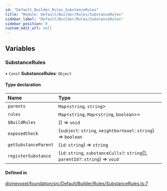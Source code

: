 ```yaml
---
id: "Default_Builder_Rules_SubstanceRules"
title: "Module: Default/Builder/Rules/SubstanceRules"
sidebar_label: "Default/Builder/Rules/SubstanceRules"
sidebar_position: 0
custom_edit_url: null
---
```


## Variables

### SubstanceRules

• `Const` **SubstanceRules**: `Object`

#### Type declaration

| Name | Type |
| :------ | :------ |
| `parents` | `Map`\<`string`, `string`\> |
| `rules` | `Map`\<`string`, `Map`\<`string`, `boolean`\>\> |
| `$BuildRules` | () => `void` |
| `exposedCheck` | (`subject`: `string`, `neightborVoxel`: `string`) => `boolean` |
| `getSubstanceParent` | (`id`: `string`) => `string` |
| `registerSubstance` | (`id`: `string`, `substanceCulls?`: `string`[], `parentId?`: `string`) => `void` |

#### Defined in

[divinevoxel/foundation/src/Default/Builder/Rules/SubstanceRules.ts:7](https://github.com/lucasdamianjohnson/DivineVoxelEngine/blob/596fa7391478620ed460dfb4856ff0a763b91c49/divinevoxel/foundation/src/Default/Builder/Rules/SubstanceRules.ts#L7)
